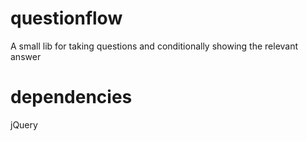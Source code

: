 # questionflow
A small lib for taking questions and conditionally showing the relevant answer

# dependencies
jQuery